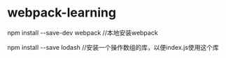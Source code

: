 # webpack-learning


npm install --save-dev webpack    //本地安装webpack



npm install --save lodash   //安装一个操作数组的库，以便index.js使用这个库
